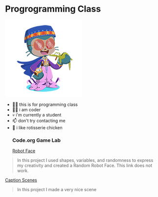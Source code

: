 # Progrogramming Class
![Octocat](https://github.com/shenoya25/programming/blob/955291cb711b01418d44066b1191dd1770db0443/resizecat.png)
- 🖖🏻 this is for programming class
- 🕵️‍♂️ i am coder
- 💀 i'm currently a student
- 📫 don't try contacting me
- 👀 i like rotisserie chicken
  ### Code.org Game Lab
  [Robot Face](https://studio.code.org/projects/gamelab/pIRn2gwMbQ5SnvY6pRiI9CgE409Yy8ngF5VN0R-e0l0)
> In this project I used shapes, variables, and randomness to express my creativity and created a Random Robot Face. This link does not work.

[Caption Scenes](https://studio.code.org/projects/gamelab/tuBf_RbpUXFZpPUQNY653U9YvZx2e89RHuztub0ppp8)
> In this project I made a very nice scene
